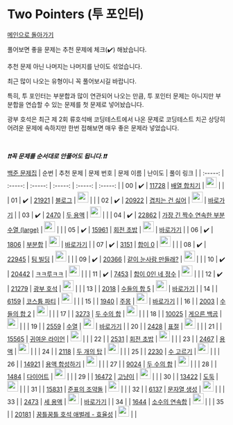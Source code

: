 # Two Pointers (투 포인터)

[메인으로 돌아가기](https://github.com/tony9402/baekjoon)

풀어보면 좋을 문제는 추천 문제에 체크(:heavy_check_mark:) 해놨습니다.

추천 문제 아닌 나머지는 나머지를 난이도 섞었습니다.

최근 많이 나오는 유형이니 꼭 풀어보시길 바랍니다.

특히, 투 포인터는 부분합과 많이 연관되어 나오는 만큼, 투 포인터 문제는 아니지만 부분합을 연습할 수 있는 문제를 첫 문제로 넣어놨습니다.

광부 호석은 최근 제 2회 류호석배 코딩테스트에서 나온 문제로 코딩테스트 치곤 상당히 어려운 문제에 속하지만 한번 접해보면 매우 좋은 문제라 넣었습니다.

<br>

***❗️❗️꼭 문제를 순서대로 안풀어도 됩니다.❗️❗️***

[백준 문제집](https://www.acmicpc.net/workbook/view/6782)
|          순번          |        추천 문제         |        문제 번호         |        문제 이름         |         난이도          |        풀이 링크         |
| :-----: | :-----: | :-----: | :-----: | :-----: | :-----: |
| 00 |  :heavy_check_mark:  | <a href="https://www.acmicpc.net/problem/11728" target="_blank">11728</a> | <a href="https://www.acmicpc.net/problem/11728" target="_blank">배열 합치기</a> | <img height="25px" width="25px" src="https://static.solved.ac/tier_small/6.svg"/> |                      |
| 01 |  :heavy_check_mark:  | <a href="https://www.acmicpc.net/problem/21921" target="_blank">21921</a> | <a href="https://www.acmicpc.net/problem/21921" target="_blank">블로그</a> | <img height="25px" width="25px" src="https://static.solved.ac/tier_small/8.svg"/> |                      |
| 02 |  :heavy_check_mark:  | <a href="https://www.acmicpc.net/problem/20922" target="_blank">20922</a> | <a href="https://www.acmicpc.net/problem/20922" target="_blank">겹치는 건 싫어</a> | <img height="25px" width="25px" src="https://static.solved.ac/tier_small/10.svg"/> | <a href="./../solution/two_pointer/20922">바로가기</a> |
| 03 |  :heavy_check_mark:  | <a href="https://www.acmicpc.net/problem/2470" target="_blank">2470</a> | <a href="https://www.acmicpc.net/problem/2470" target="_blank">두 용액</a> | <img height="25px" width="25px" src="https://static.solved.ac/tier_small/11.svg"/> |                      |
| 04 |  :heavy_check_mark:  | <a href="https://www.acmicpc.net/problem/22862" target="_blank">22862</a> | <a href="https://www.acmicpc.net/problem/22862" target="_blank">가장 긴 짝수 연속한 부분 수열 (large)</a> | <img height="25px" width="25px" src="https://static.solved.ac/tier_small/11.svg"/> |                      |
| 05 |  :heavy_check_mark:  | <a href="https://www.acmicpc.net/problem/15961" target="_blank">15961</a> | <a href="https://www.acmicpc.net/problem/15961" target="_blank">회전 초밥</a> | <img height="25px" width="25px" src="https://static.solved.ac/tier_small/12.svg"/> | <a href="./../solution/two_pointer/15961">바로가기</a> |
| 06 |  :heavy_check_mark:  | <a href="https://www.acmicpc.net/problem/1806" target="_blank">1806</a> | <a href="https://www.acmicpc.net/problem/1806" target="_blank">부분합</a> | <img height="25px" width="25px" src="https://static.solved.ac/tier_small/12.svg"/> | <a href="./../solution/two_pointer/1806">바로가기</a> |
| 07 |  :heavy_check_mark:  | <a href="https://www.acmicpc.net/problem/3151" target="_blank">3151</a> | <a href="https://www.acmicpc.net/problem/3151" target="_blank">합이 0</a> | <img height="25px" width="25px" src="https://static.solved.ac/tier_small/12.svg"/> |                      |
| 08 |  :heavy_check_mark:  | <a href="https://www.acmicpc.net/problem/22945" target="_blank">22945</a> | <a href="https://www.acmicpc.net/problem/22945" target="_blank">팀 빌딩</a> | <img height="25px" width="25px" src="https://static.solved.ac/tier_small/12.svg"/> |                      |
| 09 |  :heavy_check_mark:  | <a href="https://www.acmicpc.net/problem/20366" target="_blank">20366</a> | <a href="https://www.acmicpc.net/problem/20366" target="_blank">같이 눈사람 만들래?</a> | <img height="25px" width="25px" src="https://static.solved.ac/tier_small/13.svg"/> |                      |
| 10 |  :heavy_check_mark:  | <a href="https://www.acmicpc.net/problem/20442" target="_blank">20442</a> | <a href="https://www.acmicpc.net/problem/20442" target="_blank">ㅋㅋ루ㅋㅋ</a> | <img height="25px" width="25px" src="https://static.solved.ac/tier_small/13.svg"/> |                      |
| 11 |  :heavy_check_mark:  | <a href="https://www.acmicpc.net/problem/7453" target="_blank">7453</a> | <a href="https://www.acmicpc.net/problem/7453" target="_blank">합이 0인 네 정수</a> | <img height="25px" width="25px" src="https://static.solved.ac/tier_small/14.svg"/> |                      |
| 12 |  :heavy_check_mark:  | <a href="https://www.acmicpc.net/problem/21279" target="_blank">21279</a> | <a href="https://www.acmicpc.net/problem/21279" target="_blank">광부 호석</a> | <img height="25px" width="25px" src="https://static.solved.ac/tier_small/16.svg"/> |                      |
| 13 |                      | <a href="https://www.acmicpc.net/problem/2018" target="_blank">2018</a> | <a href="https://www.acmicpc.net/problem/2018" target="_blank">수들의 합 5</a> | <img height="25px" width="25px" src="https://static.solved.ac/tier_small/6.svg"/> | <a href="./../solution/two_pointer/2018">바로가기</a> |
| 14 |                      | <a href="https://www.acmicpc.net/problem/6159" target="_blank">6159</a> | <a href="https://www.acmicpc.net/problem/6159" target="_blank">코스튬 파티</a> | <img height="25px" width="25px" src="https://static.solved.ac/tier_small/6.svg"/> |                      |
| 15 |                      | <a href="https://www.acmicpc.net/problem/1940" target="_blank">1940</a> | <a href="https://www.acmicpc.net/problem/1940" target="_blank">주몽</a> | <img height="25px" width="25px" src="https://static.solved.ac/tier_small/7.svg"/> | <a href="./../solution/two_pointer/1940">바로가기</a> |
| 16 |                      | <a href="https://www.acmicpc.net/problem/2003" target="_blank">2003</a> | <a href="https://www.acmicpc.net/problem/2003" target="_blank">수들의 합 2</a> | <img height="25px" width="25px" src="https://static.solved.ac/tier_small/7.svg"/> |                      |
| 17 |                      | <a href="https://www.acmicpc.net/problem/3273" target="_blank">3273</a> | <a href="https://www.acmicpc.net/problem/3273" target="_blank">두 수의 합</a> | <img height="25px" width="25px" src="https://static.solved.ac/tier_small/8.svg"/> |                      |
| 18 |                      | <a href="https://www.acmicpc.net/problem/10025" target="_blank">10025</a> | <a href="https://www.acmicpc.net/problem/10025" target="_blank">게으른 백곰</a> | <img height="25px" width="25px" src="https://static.solved.ac/tier_small/8.svg"/> |                      |
| 19 |                      | <a href="https://www.acmicpc.net/problem/2559" target="_blank">2559</a> | <a href="https://www.acmicpc.net/problem/2559" target="_blank">수열</a> | <img height="25px" width="25px" src="https://static.solved.ac/tier_small/8.svg"/> | <a href="./../solution/two_pointer/2559">바로가기</a> |
| 20 |                      | <a href="https://www.acmicpc.net/problem/2428" target="_blank">2428</a> | <a href="https://www.acmicpc.net/problem/2428" target="_blank">표절</a> | <img height="25px" width="25px" src="https://static.solved.ac/tier_small/8.svg"/> |                      |
| 21 |                      | <a href="https://www.acmicpc.net/problem/15565" target="_blank">15565</a> | <a href="https://www.acmicpc.net/problem/15565" target="_blank">귀여운 라이언</a> | <img height="25px" width="25px" src="https://static.solved.ac/tier_small/10.svg"/> |                      |
| 22 |                      | <a href="https://www.acmicpc.net/problem/2531" target="_blank">2531</a> | <a href="https://www.acmicpc.net/problem/2531" target="_blank">회전 초밥</a> | <img height="25px" width="25px" src="https://static.solved.ac/tier_small/10.svg"/> |                      |
| 23 |                      | <a href="https://www.acmicpc.net/problem/2467" target="_blank">2467</a> | <a href="https://www.acmicpc.net/problem/2467" target="_blank">용액</a> | <img height="25px" width="25px" src="https://static.solved.ac/tier_small/11.svg"/> |                      |
| 24 |                      | <a href="https://www.acmicpc.net/problem/2118" target="_blank">2118</a> | <a href="https://www.acmicpc.net/problem/2118" target="_blank">두 개의 탑</a> | <img height="25px" width="25px" src="https://static.solved.ac/tier_small/11.svg"/> |                      |
| 25 |                      | <a href="https://www.acmicpc.net/problem/2230" target="_blank">2230</a> | <a href="https://www.acmicpc.net/problem/2230" target="_blank">수 고르기</a> | <img height="25px" width="25px" src="https://static.solved.ac/tier_small/11.svg"/> |                      |
| 26 |                      | <a href="https://www.acmicpc.net/problem/14921" target="_blank">14921</a> | <a href="https://www.acmicpc.net/problem/14921" target="_blank">용액 합성하기</a> | <img height="25px" width="25px" src="https://static.solved.ac/tier_small/11.svg"/> |                      |
| 27 |                      | <a href="https://www.acmicpc.net/problem/9024" target="_blank">9024</a> | <a href="https://www.acmicpc.net/problem/9024" target="_blank">두 수의 합</a> | <img height="25px" width="25px" src="https://static.solved.ac/tier_small/11.svg"/> |                      |
| 28 |                      | <a href="https://www.acmicpc.net/problem/1484" target="_blank">1484</a> | <a href="https://www.acmicpc.net/problem/1484" target="_blank">다이어트</a> | <img height="25px" width="25px" src="https://static.solved.ac/tier_small/11.svg"/> |                      |
| 29 |                      | <a href="https://www.acmicpc.net/problem/16472" target="_blank">16472</a> | <a href="https://www.acmicpc.net/problem/16472" target="_blank">고냥이</a> | <img height="25px" width="25px" src="https://static.solved.ac/tier_small/12.svg"/> |                      |
| 30 |                      | <a href="https://www.acmicpc.net/problem/13422" target="_blank">13422</a> | <a href="https://www.acmicpc.net/problem/13422" target="_blank">도둑</a> | <img height="25px" width="25px" src="https://static.solved.ac/tier_small/12.svg"/> |                      |
| 31 |                      | <a href="https://www.acmicpc.net/problem/15831" target="_blank">15831</a> | <a href="https://www.acmicpc.net/problem/15831" target="_blank">준표의 조약돌</a> | <img height="25px" width="25px" src="https://static.solved.ac/tier_small/12.svg"/> |                      |
| 32 |                      | <a href="https://www.acmicpc.net/problem/6137" target="_blank">6137</a> | <a href="https://www.acmicpc.net/problem/6137" target="_blank">문자열 생성</a> | <img height="25px" width="25px" src="https://static.solved.ac/tier_small/12.svg"/> |                      |
| 33 |                      | <a href="https://www.acmicpc.net/problem/2473" target="_blank">2473</a> | <a href="https://www.acmicpc.net/problem/2473" target="_blank">세 용액</a> | <img height="25px" width="25px" src="https://static.solved.ac/tier_small/13.svg"/> | <a href="./../solution/two_pointer/2473">바로가기</a> |
| 34 |                      | <a href="https://www.acmicpc.net/problem/1644" target="_blank">1644</a> | <a href="https://www.acmicpc.net/problem/1644" target="_blank">소수의 연속합</a> | <img height="25px" width="25px" src="https://static.solved.ac/tier_small/13.svg"/> |                      |
| 35 |                      | <a href="https://www.acmicpc.net/problem/20181" target="_blank">20181</a> | <a href="https://www.acmicpc.net/problem/20181" target="_blank">꿈틀꿈틀 호석 애벌레 - 효율성</a> | <img height="25px" width="25px" src="https://static.solved.ac/tier_small/14.svg"/> |                      |
